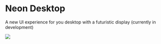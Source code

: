 <h1>Neon Desktop</h1>

<p>A new UI experience for you desktop with a futuristic display (currently in development)</p>

<img src="https://scontent.fmnl30-3.fna.fbcdn.net/v/t1.15752-9/351480091_211678791730382_6060195620522431406_n.png?_nc_cat=108&ccb=1-7&_nc_sid=ae9488&_nc_eui2=AeFLAfQRgyr1gbIm7XKJNlvLvf-w-9IISLW9_7D70ghItXTZGceXUX7Z5arXnOA-Cpx6ZcAlX2UxWlOwz1ZorD8R&_nc_ohc=mp1fI6sxGpAAX8tFxfI&_nc_ht=scontent.fmnl30-3.fna&oh=03_AdQclVJLFxkX6BUqzjdnZGZoNwBrpOJxP1tvroUJUm0FKg&oe=64A26FBA" />
